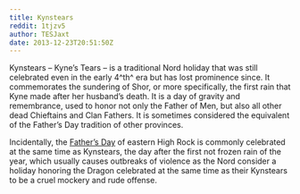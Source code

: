 ```yaml
---
title: Kynstears
reddit: 1tjzv5
author: TESJaxt
date: 2013-12-23T20:51:50Z
---
```


Kynstears – Kyne’s Tears – is a traditional Nord holiday that was still
celebrated even in the early 4^th^ era but has lost prominence since. It
commemorates the sundering of Shor, or more specifically, the first rain that
Kyne made after her husband’s death. It is a day of gravity and remembrance,
used to honor not only the Father of Men, but also all other dead Chieftains and
Clan Fathers. It is sometimes considered the equivalent of the Father’s Day
tradition of other provinces.

Incidentally, the [Father’s Day][0] of eastern High Rock is commonly celebrated
at the same time as Kynstears, the day after the first not frozen rain of the
year, which usually causes outbreaks of violence as the Nord consider a holiday
honoring the Dragon celebrated at the same time as their Kynstears to be a cruel
mockery and rude offense.

[0]: ./1tjs5u

